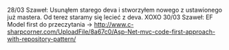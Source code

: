 28/03 Szaweł: Usunąłem starego deva i stworzyłem nowego z ustawionego już mastera. Od terez staramy się lecieć z deva. XOXO
30/03 Szaweł: EF Model first do przeczytania -> http://www.c-sharpcorner.com/UploadFile/8a67c0/Asp-Net-mvc-code-first-approach-with-repository-pattern/
